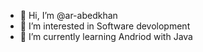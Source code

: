 - 👋 Hi, I’m @ar-abedkhan
- 👀 I’m interested in Software devolopment
- 🌱 I’m currently learning Andriod with Java


<!---
ar-abedkhan/ar-abedkhan is a ✨ special ✨ repository because its `README.md` (this file) appears on your GitHub profile.
You can click the Preview link to take a look at your changes.
--->
